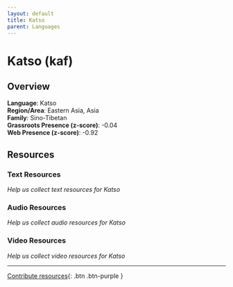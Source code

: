 ```yaml
---
layout: default
title: Katso
parent: Languages
---
```


# Katso (kaf)

## Overview

**Language**: Katso  
**Region/Area**: Eastern Asia, Asia  
**Family**: Sino-Tibetan  
**Grassroots Presence (z-score)**: -0.04  
**Web Presence (z-score)**: -0.92  

## Resources

### Text Resources
*Help us collect text resources for Katso*

### Audio Resources
*Help us collect audio resources for Katso*

### Video Resources
*Help us collect video resources for Katso*

---

[Contribute resources](https://forms.office.com/e/1SfLJx3u1r){: .btn .btn-purple }
